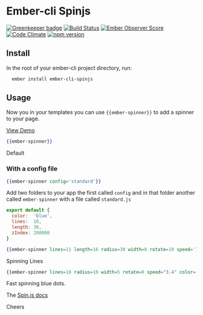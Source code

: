 # Ember-cli Spinjs

[![Greenkeeper badge](https://badges.greenkeeper.io/kiwiupover/ember-cli-spinjs.svg)](https://greenkeeper.io/)
[![Build Status](https://travis-ci.org/kiwiupover/ember-cli-spinjs.svg)](https://travis-ci.org/kiwiupover/ember-cli-spinjs)
[![Ember Observer Score](http://emberobserver.com/badges/ember-cli-spinjs.svg)](http://emberobserver.com/addons/ember-cli-spinjs)
[![Code Climate](https://codeclimate.com/github/kiwiupover/ember-cli-spinjs/badges/gpa.svg)](https://codeclimate.com/github/kiwiupover/ember-cli-spinjs)
[![npm version](https://badge.fury.io/js/ember-cli-spinjs.svg)](http://badge.fury.io/js/ember-cli-spinjs)

## Install
In the root of your ember-cli project directory, run:

```bash
  ember install ember-cli-spinjs
```

## Usage
Now you in your templates you can use `{{ember-spinner}}` to add a spinner to your page.

[View Demo](http://ember-cli-spinjs.surge.sh/)

```handlebars
{{ember-spinner}}
```
Default

### With a config file
```handlebars
{{ember-spinner config='standard'}}
```
Add two folders to your app the first called `config` and in that folder
another called `ember-spinner` with a file called `standard.js`

```javascript
export default {
  color:  'blue',
  lines:  10,
  length: 30,
  zIndex: 200000
}
```

```handlebars
{{ember-spinner lines=11 length=16 radius=30 width=8 rotate=10 speed='1.1' color="#ffc52e"}}
```
Spinning Lines

```handlebars
{{ember-spinner lines=18 radius=10 width=5 rotate=0 speed="3.4" color='blue'}}
```
Fast spinning blue dots.

The [Spin.js docs](http://fgnass.github.io/spin.js/)

Cheers
